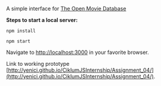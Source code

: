 A simple interface for [The Open Movie Database](http://www.omdbapi.com/)

**Steps to start a local server:**

`npm install`

`npm start`

Navigate to [http://localhost:3000](http://localhost:3000) in your favorite browser.

Link to working prototype [http://yenici.github.io/CiklumJSInternship/Assignment_04/](http://yenici.github.io/CiklumJSInternship/Assignment_04/).